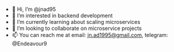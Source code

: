 - 👋 Hi, I’m @jnad95
- 👀 I’m interested in backend development
- 🌱 I’m currently learning about scaling microservices
- 💞️ I’m looking to collaborate on microservice projects
- 📫 You can reach me at email: jn.ad1995@gmail.com, telegram: @Endeavour9

<!---
jnad95/jnad95 is a ✨ special ✨ repository because its `README.md` (this file) appears on your GitHub profile.
You can click the Preview link to take a look at your changes.
--->
